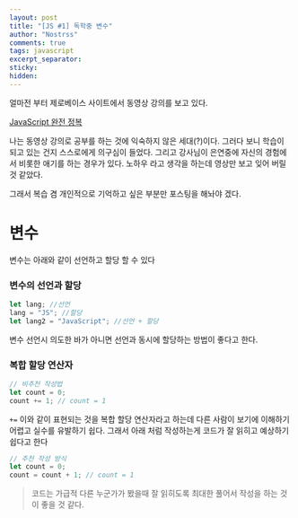 ```yaml
---
layout: post
title: "[JS #1] 독학중 변수"
author: "Nostrss"
comments: true
tags: javascript
excerpt_separator:
sticky:
hidden:
---
```


얼마전 부터 제로베이스 사이트에서 동영상 강의를 보고 있다.

[JavaScript 완전 정복](https://zero-base.co.kr/category_dev_camp/JS_challenge)

나는 동영상 강의로 공부를 하는 것에 익숙하지 않은 세대(?)이다. 그러다 보니 학습이 되고 있는 건지 스스로에게 의구심이 들었다. 그리고 강사님이 은연중에 자신의 경험에서 비롯한 애기를 하는 경우가 있다. 노하우 라고 생각을 하는데 영상만 보고 잊어 버릴것 같았다.

그래서 복습 겸 개인적으로 기억하고 싶은 부분만 포스팅을 해놔야 겠다.

# 변수

변수는 아래와 같이 선언하고 할당 할 수 있다

### 변수의 선언과 할당

```javascript
let lang; //선언
lang = "JS"; //할당
let lang2 = "JavaScript"; //선언 + 할당
```

변수 선언시 의도한 바가 아니면 선언과 동시에 할당하는 방법이 좋다고 한다.

### 복합 할당 연산자

```javascript
// 비추천 작성법
let count = 0;
count += 1; // count = 1
```

`+=` 이와 같이 표현되는 것을 복합 할당 연산자라고 하는데 다른 사람이 보기에 이해하기 어렵고 실수를 유발하기 쉽다. 그래서 아래 처럼 작성하는게 코드가 잘 읽히고 예상하기 쉽다고 한다

```javascript
// 추천 작성 방식
let count = 0;
count = count + 1; // count = 1
```

> 코드는 가급적 다른 누군가가 봤을때 잘 읽히도록 최대한 풀어서 작성을 하는 것이 좋을 것 같다.
